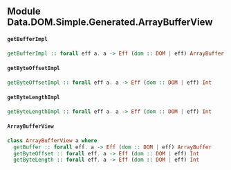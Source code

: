 ## Module Data.DOM.Simple.Generated.ArrayBufferView

#### `getBufferImpl`

``` purescript
getBufferImpl :: forall eff a. a -> Eff (dom :: DOM | eff) ArrayBuffer
```

#### `getByteOffsetImpl`

``` purescript
getByteOffsetImpl :: forall eff a. a -> Eff (dom :: DOM | eff) Int
```

#### `getByteLengthImpl`

``` purescript
getByteLengthImpl :: forall eff a. a -> Eff (dom :: DOM | eff) Int
```

#### `ArrayBufferView`

``` purescript
class ArrayBufferView a where
  getBuffer :: forall eff. a -> Eff (dom :: DOM | eff) ArrayBuffer
  getByteOffset :: forall eff. a -> Eff (dom :: DOM | eff) Int
  getByteLength :: forall eff. a -> Eff (dom :: DOM | eff) Int
```


